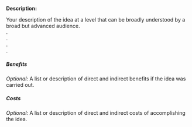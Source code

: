 **Description:**

Your description of the idea at a level that can be broadly understood by a broad but advanced audience.  
.  
.  
.  
.  


##### Benefits
 *Optional:*
A list or description of direct and indirect benefits if the idea was carried out.

##### Costs
*Optional:*
A list or description of direct and indirect costs of accomplishing the idea.  
